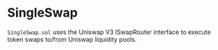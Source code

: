 # SingleSwap

`SingleSwap.sol` uses the Uniswap V3 ISwapRouter interface to execute token swaps to/from Uniswap liquidity pools. 
